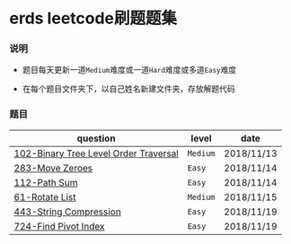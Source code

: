 # erds leetcode刷题题集

### 说明

+ 题目每天更新一道`Medium`难度或一道`Hard`难度或多道`Easy`难度

+ 在每个题目文件夹下，以自己姓名新建文件夹，存放解题代码

### 题目

|question|level|date|
|--------|-----|----|
|[102-Binary Tree Level Order Traversal](./102_Binary%20Tree%20Level%20Order%20Traversal)|`Medium`| 2018/11/13|
|[283-Move Zeroes](./283_Move%20Zeroes)|`Easy`|2018/11/14|
|[112-Path Sum](./112_Path%20Sum)|`Easy`|2018/11/14|
|[61-Rotate List](./61_Rotate%20List)|`Medium`|2018/11/15|
|[443-String Compression](./443_String%20Compression)|`Easy`|2018/11/19|
|[724-Find Pivot Index](./724_Find%20Pivot%20Index)|`Easy`|2018/11/19|
